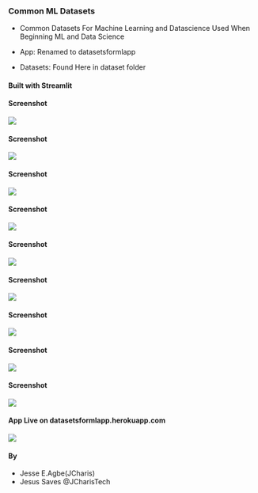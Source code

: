 ### Common ML Datasets

+ Common Datasets For Machine Learning and Datascience Used When Beginning ML and Data Science

+ App: Renamed to datasetsformlapp
+ Datasets: Found Here in dataset folder

#### Built with Streamlit

#### Screenshot
![](images/app_images02.png)

#### Screenshot
![](images/app_images03.png)

#### Screenshot
![](images/app_images04.png)

#### Screenshot
![](images/app_images05.png)

#### Screenshot
![](images/app_images06.png)

#### Screenshot
![](images/app_images07.png)

#### Screenshot
![](images/app_images08.png)

#### Screenshot
![](images/app_images09.png)

#### Screenshot
![](images/app_images10.png)

#### App Live on datasetsformlapp.herokuapp.com
![](images/app_images09.png)



#### By
+ Jesse E.Agbe(JCharis)
+ Jesus Saves @JCharisTech